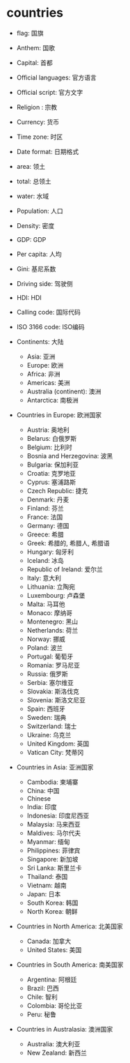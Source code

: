 # countries

-   flag: 国旗
-   Anthem: 国歌
-   Capital: 首都
-   Official languages: 官方语言
-   Official script: 官方文字
-   Religion : 宗教
-   Currency: 货币
-   Time zone: 时区
-   Date format: 日期格式
-   area: 领土
-   total: 总领土
-   water: 水域
-   Population: 人口
-    Density: 密度
-   GDP: GDP
-   Per capita: 人均
-   Gini: 基尼系数
-   Driving side: 驾驶侧
-   HDI: HDI
-   Calling code: 国际代码
-   ISO 3166 code: ISO编码

-   Continents: 大陆
    -   Asia: 亚洲
    -   Europe: 欧洲
    -   Africa: 非洲
    -   Americas: 美洲
    -   Australia (continent): 澳洲
    -   Antarctica: 南极洲
-   Countries in Europe: 欧洲国家
    -   Austria: 奥地利
    -   Belarus: 白俄罗斯
    -   Belgium: 比利时
    -   Bosnia and Herzegovina: 波黑
    -   Bulgaria: 保加利亚
    -   Croatia: 克罗地亚
    -   Cyprus: 塞浦路斯
    -   Czech Republic: 捷克
    -   Denmark: 丹麦
    -   Finland: 芬兰
    -   France: 法国
    -   Germany: 德国
    -   Greece: 希腊
    -   Greek: 希腊的, 希腊人, 希腊语
    -   Hungary: 匈牙利
    -   Iceland: 冰岛
    -   Republic of Ireland: 爱尔兰
    -   Italy: 意大利
    -   Lithuania: 立陶宛
    -   Luxembourg: 卢森堡
    -   Malta: 马耳他
    -   Monaco: 摩纳哥
    -   Montenegro: 黑山
    -   Netherlands: 荷兰
    -   Norway: 挪威
    -   Poland: 波兰
    -   Portugal: 葡萄牙
    -   Romania: 罗马尼亚
    -   Russia: 俄罗斯
    -   Serbia: 塞尔维亚
    -   Slovakia: 斯洛伐克
    -   Slovenia: 斯洛文尼亚
    -   Spain: 西班牙
    -   Sweden: 瑞典
    -   Switzerland: 瑞士
    -   Ukraine: 乌克兰
    -   United Kingdom: 英国
    -   Vatican City: 梵蒂冈
-   Countries in Asia: 亚洲国家
    -   Cambodia: 柬埔寨
    -   China: 中国
    -   Chinese
    -   India: 印度
    -   Indonesia: 印度尼西亚
    -   Malaysia: 马来西亚
    -   Maldives: 马尔代夫
    -   Myanmar: 缅甸
    -   Philippines: 菲律宾
    -   Singapore: 新加坡
    -   Sri Lanka: 斯里兰卡
    -   Thailand: 泰国
    -   Vietnam: 越南
    -   Japan: 日本
    -   South Korea: 韩国
    -   North Korea: 朝鲜
-   Countries in North America: 北美国家
    -   Canada: 加拿大
    -   United States: 美国
-   Countries in South America: 南美国家
    -   Argentina: 阿根廷
    -   Brazil: 巴西
    -   Chile: 智利
    -   Colombia: 哥伦比亚
    -   Peru: 秘鲁
-   Countries in Australasia: 澳洲国家
    -   Australia: 澳大利亚
    -   New Zealand: 新西兰